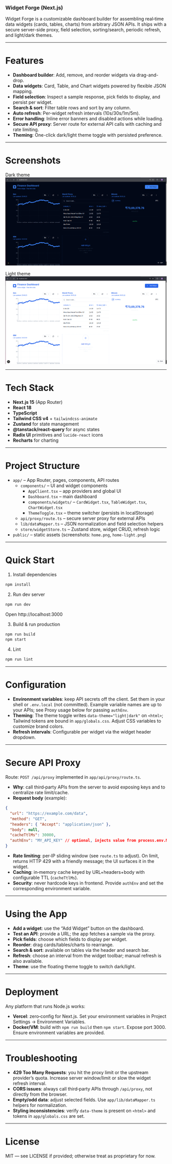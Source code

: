 ### Widget Forge (Next.js)

Widget Forge is a customizable dashboard builder for assembling real‑time data widgets (cards, tables, charts) from arbitrary JSON APIs. It ships with a secure server-side proxy, field selection, sorting/search, periodic refresh, and light/dark themes.

---

# Features

- __Dashboard builder__: Add, remove, and reorder widgets via drag-and-drop.
- __Data widgets__: Card, Table, and Chart widgets powered by flexible JSON mapping.
- __Field selection__: Inspect a sample response, pick fields to display, and persist per widget.
- __Search & sort__: Filter table rows and sort by any column.
- __Auto refresh__: Per-widget refresh intervals (10s/30s/1m/5m).
- __Error handling__: Inline error banners and disabled actions while loading.
- __Secure API proxy__: Server route for external API calls with caching and rate limiting.
- __Theming__: One-click dark/light theme toggle with persisted preference.

---

# Screenshots

Dark theme
![Dashboard – Dark](public/home.png)

Light theme
![Dashboard – Light](public/home-light.png)

---

# Tech Stack

- __Next.js 15__ (App Router)
- __React 18__
- __TypeScript__
- __Tailwind CSS v4__ + `tailwindcss-animate`
- __Zustand__ for state management
- __@tanstack/react-query__ for async states
- __Radix UI__ primitives and `lucide-react` icons
- __Recharts__ for charting

---

# Project Structure

- `app/` – App Router, pages, components, API routes
  - `components/` – UI and widget components
    - `AppClient.tsx` – app providers and global UI
    - `Dashboard.tsx` – main dashboard
    - `components/widgets/` – `CardWidget.tsx`, `TableWidget.tsx`, `ChartWidget.tsx`
    - `ThemeToggle.tsx` – theme switcher (persists in localStorage)
  - `api/proxy/route.ts` – secure server proxy for external APIs
  - `lib/dataMapper.ts` – JSON normalization and field selection helpers
  - `store/widgetStore.ts` – Zustand store, widget CRUD, refresh logic
- `public/` – static assets (screenshots: `home.png`, `home-light.png`)

---

# Quick Start

1) Install dependencies
```bash
npm install
```

2) Run dev server
```bash
npm run dev
```
Open http://localhost:3000

3) Build & run production
```bash
npm run build
npm start
```

4) Lint
```bash
npm run lint
```

---

# Configuration

- __Environment variables__: keep API secrets off the client. Set them in your shell or `.env.local` (not committed). Example variable names are up to your APIs; see Proxy usage below for passing `authEnv`.
- __Theming__: The theme toggle writes `data-theme="light|dark"` on `<html>`; Tailwind tokens are bound in `app/globals.css`. Adjust CSS variables to customize brand colors.
- __Refresh intervals__: Configurable per widget via the widget header dropdown.

---

# Secure API Proxy

Route: `POST /api/proxy` implemented in `app/api/proxy/route.ts`.

- __Why__: call third‑party APIs from the server to avoid exposing keys and to centralize rate limit/cache.
- __Request body__ (example):
```json
{
  "url": "https://example.com/data",
  "method": "GET",
  "headers": { "Accept": "application/json" },
  "body": null,
  "cacheTtlMs": 30000,
  "authEnv": "MY_API_KEY" // optional, injects value from process.env.MY_API_KEY
}
```

- __Rate limiting__: per‑IP sliding window (see `route.ts` to adjust). On limit, returns HTTP 429 with a friendly message; the UI surfaces it in the widget.
- __Caching__: in‑memory cache keyed by URL+headers+body with configurable TTL (`cacheTtlMs`).
- __Security__: never hardcode keys in frontend. Provide `authEnv` and set the corresponding environment variable.

---

# Using the App

- __Add a widget__: use the “Add Widget” button on the dashboard.
- __Test an API__: provide a URL; the app fetches a sample via the proxy.
- __Pick fields__: choose which fields to display per widget.
- __Reorder__: drag cards/tables/charts to rearrange.
- __Search & sort__: available on tables via the header and search bar.
- __Refresh__: choose an interval from the widget toolbar; manual refresh is also available.
- __Theme__: use the floating theme toggle to switch dark/light.

---

# Deployment

Any platform that runs Node.js works:

- __Vercel__: zero‑config for Next.js. Set your environment variables in Project Settings → Environment Variables.
- __Docker/VM__: build with `npm run build` then `npm start`. Expose port 3000. Ensure environment variables are provided.

---

# Troubleshooting

- __429 Too Many Requests__: you hit the proxy limit or the upstream provider’s quota. Increase server window/limit or slow the widget refresh interval.
- __CORS issues__: always call third‑party APIs through `/api/proxy`, not directly from the browser.
- __Empty/odd data__: adjust selected fields. Use `app/lib/dataMapper.ts` helpers for normalization.
- __Styling inconsistencies__: verify `data-theme` is present on `<html>` and tokens in `app/globals.css` are set.

---

# License

MIT — see LICENSE if provided; otherwise treat as proprietary for now.
